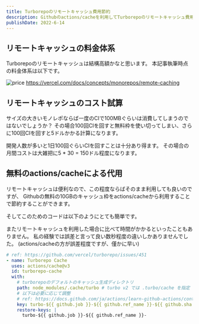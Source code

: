 ```yaml
---
title: Turborepoのリモートキャッシュ費用節約
description: Githubのactions/cacheを利用してTurborepoのリモートキャッシュ費用を節約する方法
publishDate: 2022-6-14
---
```


## リモートキャッシュの料金体系

Turborepoのリモートキャッシュは結構高額かなと思います。
本記事執筆時点の料金体系は以下です。

![price](/posts/tubpore-cache-with-actions-cache/price.png)
https://vercel.com/docs/concepts/monorepos/remote-caching

## リモートキャッシュのコスト試算

サイズの大きいモノレポならば一度のCIで100MBぐらいは消費してしまうのではないでしょうか？
その場合100回CIを回すと無料枠を使い切ってしまい、さらに100回CIを回すと5ドルかかる計算になります。

開発人数が多いと1日100回ぐらいCIを回すことは十分あり得ます。
その場合の月間コストは大雑把に5 * 30 = 150ドル程度になります。

## 無料のactions/cacheによる代用

リモートキャッシュは便利なので、この程度ならばそのまま利用しても良いのですが、
Githubの無料の10GBのキャッシュ枠をactions/cacheから利用することで節約することができます。

そしてこのためのコードは以下のようにとても簡単です。

またリモートキャッシュを利用した場合に比べて時間がかかるといったこともありません。
私の経験では誤差と言って良い数秒程度の違いしかありませんでした。
(actions/cacheの方が誤差程度ですが、僅かに早い)

```yaml
# ref: https://github.com/vercel/turborepo/issues/451
- name: Turborepo Cache
  uses: actions/cache@v3
  id: turborepo-cache
  with:
    # turborepoのデフォルトのキャッシュ生成ディレクトリ
    path: node_modules/.cache/turbo # turbo v2 では .turbo/cache を指定
    # 以下は必要に応じて調整
    # ref: https://docs.github.com/ja/actions/learn-github-actions/contexts
    key: turbo-${{ github.job }}-${{ github.ref_name }}-${{ github.sha }}
    restore-keys: |
      turbo-${{ github.job }}-${{ github.ref_name }}-
```
